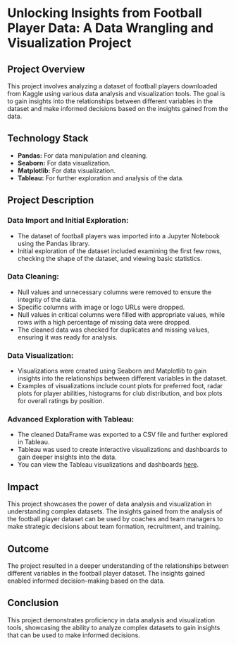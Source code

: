 # Unlocking Insights from Football Player Data: A Data Wrangling and Visualization Project

## Project Overview
This project involves analyzing a dataset of football players downloaded from Kaggle using various data analysis and visualization tools. The goal is to gain insights into the relationships between different variables in the dataset and make informed decisions based on the insights gained from the data.

## Technology Stack
- **Pandas:** For data manipulation and cleaning.
- **Seaborn:** For data visualization.
- **Matplotlib:** For data visualization.
- **Tableau:** For further exploration and analysis of the data.

## Project Description

### Data Import and Initial Exploration:
- The dataset of football players was imported into a Jupyter Notebook using the Pandas library.
- Initial exploration of the dataset included examining the first few rows, checking the shape of the dataset, and viewing basic statistics.

### Data Cleaning:
- Null values and unnecessary columns were removed to ensure the integrity of the data.
- Specific columns with image or logo URLs were dropped.
- Null values in critical columns were filled with appropriate values, while rows with a high percentage of missing data were dropped.
- The cleaned data was checked for duplicates and missing values, ensuring it was ready for analysis.

### Data Visualization:
- Visualizations were created using Seaborn and Matplotlib to gain insights into the relationships between different variables in the dataset.
- Examples of visualizations include count plots for preferred foot, radar plots for player abilities, histograms for club distribution, and box plots for overall ratings by position.

### Advanced Exploration with Tableau:
- The cleaned DataFrame was exported to a CSV file and further explored in Tableau.
- Tableau was used to create interactive visualizations and dashboards to gain deeper insights into the data.
- You can view the Tableau visualizations and dashboards [here]().

## Impact
This project showcases the power of data analysis and visualization in understanding complex datasets. The insights gained from the analysis of the football player dataset can be used by coaches and team managers to make strategic decisions about team formation, recruitment, and training.

## Outcome
The project resulted in a deeper understanding of the relationships between different variables in the football player dataset. The insights gained enabled informed decision-making based on the data.

## Conclusion
This project demonstrates proficiency in data analysis and visualization tools, showcasing the ability to analyze complex datasets to gain insights that can be used to make informed decisions.
